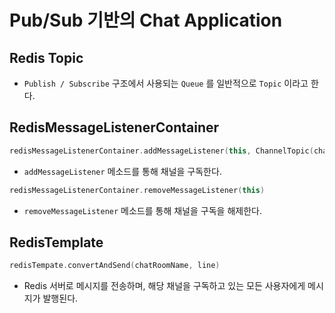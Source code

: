 # Pub/Sub 기반의 Chat Application

## Redis Topic

- `Publish / Subscribe` 구조에서 사용되는 `Queue` 를 일반적으로 `Topic` 이라고 한다.

## RedisMessageListenerContainer

```kotlin
redisMessageListenerContainer.addMessageListener(this, ChannelTopic(chatRoomName))
```

- `addMessageListener` 메소드를 통해 채널을 구독한다.

```kotlin
redisMessageListenerContainer.removeMessageListener(this)
```

- `removeMessageListener` 메소드를 통해 채널을 구독을 해제한다.

## RedisTemplate

```kotlin
redisTempate.convertAndSend(chatRoomName, line)
```

- Redis 서버로 메시지를 전송하며, 해당 채널을 구독하고 있는 모든 사용자에게 메시지가 발행된다.
